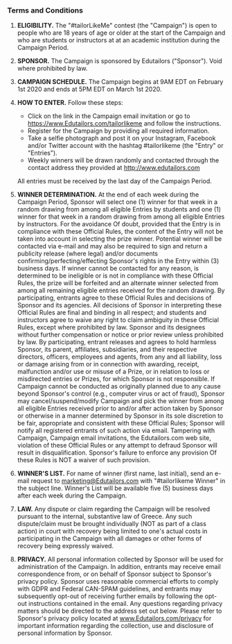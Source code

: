 ### Terms and Conditions

1. **ELIGIBILITY.** The "#tailorLikeMe" contest (the "Campaign") is open to people who are 18 years 
of age or older at the start of the Campaign and who are students or instructors at at an 
academic institution during the Campaign Period. 

2. **SPONSOR.** The Campaign is sponsored by Edutailors ("Sponsor"). Void where prohibited by law. 

3. **CAMPAIGN SCHEDULE.** The Campaign begins at 9AM EDT on February 1st 2020 and ends at 5PM EDT on March 1st 2020. 

4. **HOW TO ENTER.** Follow these steps: 

    - Click on the link in the Campaign email invitation or go to https://www.Edutailors.com/tailorlikeme and follow the instructions. 
    - Register for the Campaign by providing all required information. 
    - Take a selfie photograph and post it on your Instagram, Facebook and/or Twitter account with the hashtag #tailorlikeme (the "Entry" or "Entries"). 
    - Weekly winners will be drawn randomly and contacted through the contact address 
    they provided at http://www.edutailors.com


    All entries must be received by the last day of the Campaign Period. 


5. **WINNER DETERMINATION.** At the end of each week during the Campaign Period, Sponsor will select one (1) winner for that week in a random drawing from among all eligible Entries by students and one (1) winner for that week in a random drawing from among all eligible Entries by instructors. For the avoidance Of doubt, provided that the Entry is in compliance with these Official Rules, the content of the Entry will not be taken into account in selecting the prize winner. Potential winner will be contacted via e-mail and may also be required to sign and return a publicity release (where legal) and/or documents confirming/perfecting/effecting Sponsor's rights in the Entry within (3) business days. If winner cannot be contacted for any reason, is determined to be ineligible or is not in compliance with these Official Rules, the prize will be forfeited and an alternate winner selected from among all remaining eligible entries received for the random drawing. By participating, entrants agree to these Official Rules and decisions of Sponsor and its agencies. All decisions of Sponsor in interpreting these Official Rules are final and binding in all respect; and students and instructors agree to waive any right to claim ambiguity in these Official Rules, except where prohibited by law. 
Sponsor and its designees without further compensation or notice or prior review unless prohibited by law. By participating, entrant releases and agrees to hold harmless Sponsor, its parent, affiliates, subsidiaries, and their respective directors, officers, employees and agents, from any and all liability, loss or damage arising from or in connection with awarding, receipt, malfunction and/or use or misuse of a Prize, or in relation to loss or misdirected entries or Prizes, for which Sponsor is not responsible. If Campaign cannot be conducted as originally planned due to any cause beyond Sponsor's control (e.g., computer virus or act of fraud), Sponsor may cancel/suspend/modify Campaign and pick the winner from among all eligible Entries received prior to and/or after action taken by Sponsor or otherwise in a manner determined by Sponsor in its sole discretion to be fair, appropriate and consistent with these Official Rules; Sponsor will notify all registered entrants of such action via email. Tampering with Campaign, Campaign email invitations, the Edutailors.com web site, violation of these Official Rules or any attempt to defraud Sponsor will result in disqualification. Sponsor's failure to enforce any provision Of these Rules is NOT a waiver of such provision. 

6. **WINNER'S LIST.** For name of winner (first name, last initial), send an e-mail request to marketing@Edutailors.com with "#tailorlikeme Winner" in the subject line. Winner's List will be available five (5) business days after each week during the Campaign. 

7. **LAW.** Any dispute or claim regarding the Campaign will be resolved pursuant to the internal, substantive law of Greece. Any such dispute/claim must be brought individually (NOT as part of a class action) in court with recovery being limited to one's actual costs in participating in the Campaign with all damages or other forms of recovery being expressly waived. 

8. **PRIVACY.** All personal information collected by Sponsor will be used for administration of the Campaign. In addition, entrants may receive email correspondence from, or on behalf of Sponsor subject to Sponsor's privacy policy. Sponsor uses reasonable commercial efforts to comply with GDPR and Federal CAN-SPAM guidelines, and entrants may subsequently opt-out of receiving further emails by following the opt-out instructions contained in the email. Any questions regarding privacy matters should be directed to the address set out below. Please refer to Sponsor's privacy policy located at www.Edutailors.com/privacy for important information regarding the collection, use and disclosure of personal information by Sponsor. 
